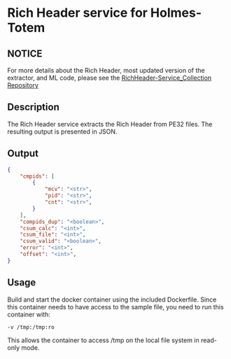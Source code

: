 # Rich Header service for Holmes-Totem

## NOTICE

For more details about the Rich Header, most updated version of the extractor, and ML code, please see the [RichHeader-Service_Collection Repository](https://github.com/HolmesProcessing/RichHeader-Service_Collection)

## Description

The Rich Header service extracts the Rich Header from PE32 files. The resulting output is presented in JSON. 

## Output
```json
{
    "cmpids": [
        {
            "mcv": "<str>",
            "pid": "<str>",
            "cnt": "<str>",
        }
    ],
    "compids_dup": "<boolean>",
    "csum_calc": "<int>",
    "csum_file": "<int>",
    "csum_valid": "<boolean>",
    "error": "<int>",
    "offset": "<int>",
}
```

## Usage

Build and start the docker container using the included Dockerfile. Since this container needs to have access to the sample file, you need to run this container with:

`-v /tmp:/tmp:ro`

This allows the container to access /tmp on the local file system in read-only mode.
